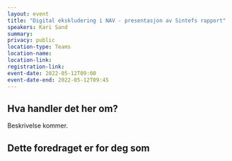 ```yaml
---
layout: event
title: "Digital ekskludering i NAV - presentasjon av Sintefs rapport"
speakers: Kari Sand
summary:
privacy: public
location-type: Teams
location-name:
location-link:
registration-link:
event-date: 2022-05-12T09:00
event-date-end: 2022-05-12T09:45
---
```

## Hva handler det her om?
Beskrivelse kommer.

## Dette foredraget er for deg som

